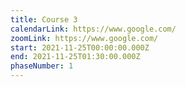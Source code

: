 ```yaml
---
title: Course 3
calendarLink: https://www.google.com/
zoomLink: https://www.google.com/
start: 2021-11-25T00:00:00.000Z
end: 2021-11-25T01:30:00.000Z
phaseNumber: 1
---
```

